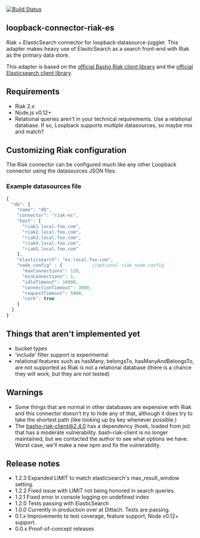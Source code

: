 [![Build Status](https://semaphoreci.com/api/v1/dittach/loopback-connector-riak-es/branches/master/badge.svg)](https://semaphoreci.com/dittach/loopback-connector-riak-es)

## loopback-connector-riak-es

Riak + ElasticSearch connector for loopback-datasource-juggler. This adapter makes heavy use of ElasticSearch as a search front-end with Riak as the primary data store.

This adapter is based on the [official Basho Riak client library](https://github.com/basho/riak-nodejs-client) and the [official Elasticsearch client library](https://github.com/elastic/elasticsearch-js).

## Requirements

* Riak 2.x
* Node.js v0.12+
* Relational queries aren't in your technical requirements. Use a relational database. If so, Loopback supports multiple datasources, so maybe mix and match?

## Customizing Riak configuration

The Riak connector can be configured much like any other Loopback connector using the datasources JSON files.

### Example datasources file

```javascript
{
  "db": {
    "name": "db",
    "connector": "riak-es",
    "host": [
      "riak1.local.foo.com",
      "riak2.local.foo.com",
      "riak3.local.foo.com",
      "riak4.local.foo.com",
      "riak5.local.foo.com"
    ],
    "elasticsearch": "es.local.foo.com",
    "node_config" : {           //optional riak node config
      "maxConnections": 128,
      "minConnections": 1,
      "idleTimeout": 10000,
      "connectionTimeout": 3000,
      "requestTimeout": 5000,
      "cork": true
    }
  }
}
```

## Things that aren't implemented yet

* bucket types
* 'include' filter support is experimental
* relational features such as hasMany, belongsTo, hasManyAndBelongsTo, are not supported as Riak is not a relational database (there is a chance they will work, but they are not tested)

## Warnings

* Some things that are normal in other databases are expensive with Riak and this connector doesn't try to hide any of that, although it does try to take the shortest path (like looking up by key whenever possible.)
* The basho-riak-client@2.4.0 has a dependency (hoek, loaded from joi) that has a moderate vulnerability.  bash-riak-client is no longer maintained, but we contacted the author to see what options we have.  Worst case, we'll make a new npm and fix the vulnerability.

## Release notes

* 1.2.3 Expanded LIMIT to match elasticsearch's max_result_window setting.
* 1.2.2 Fixed issue with LIMIT not being honored in search queries.
* 1.2.1 Fixed error in console logging on undefined index
* 1.2.0 Tests passing with ElasticSearch
* 1.0.0 Currently in production over at Dittach. Tests are passing.
* 0.1.x Improvements to test coverage, feature support, Node v0.12+ support.
* 0.0.x Proof-of-concept releases
